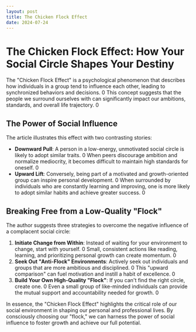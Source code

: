 ```yaml
---
layout: post
title: The Chicken Flock Effect
date: 2024-07-24
---
```


# The Chicken Flock Effect: How Your Social Circle Shapes Your Destiny

The "Chicken Flock Effect" is a psychological phenomenon that describes how individuals in a group tend to influence each other, leading to synchronized behaviors and decisions. <mcreference link="https://mp.weixin.qq.com/s/nExqeUuRT-6L4UevlTYXbw" index="0">0</mcreference> This concept suggests that the people we surround ourselves with can significantly impact our ambitions, standards, and overall life trajectory. <mcreference link="https://mp.weixin.qq.com/s/nExqeUuRT-6L4UevlTYXbw" index="0">0</mcreference>

## The Power of Social Influence

The article illustrates this effect with two contrasting stories:

*   **Downward Pull**: A person in a low-energy, unmotivated social circle is likely to adopt similar traits. <mcreference link="https.mp.weixin.qq.com/s/nExqeUuRT-6L4UevlTYXbw" index="0">0</mcreference> When peers discourage ambition and normalize mediocrity, it becomes difficult to maintain high standards for oneself. <mcreference link="https://mp.weixin.qq.com/s/nExqeUuRT-6L4UevlTYXbw" index="0">0</mcreference>
*   **Upward Lift**: Conversely, being part of a motivated and growth-oriented group can inspire personal development. <mcreference link="https://mp.weixin.qq.com/s/nExqeUuRT-6L4UevlTYXbw" index="0">0</mcreference> When surrounded by individuals who are constantly learning and improving, one is more likely to adopt similar habits and achieve greater success. <mcreference link="https://mp.weixin.qq.com/s/nExqeUuRT-6L4UevlTYXbw" index="0">0</mcreference>

## Breaking Free from a Low-Quality "Flock"

The author suggests three strategies to overcome the negative influence of a complacent social circle:

1.  **Initiate Change from Within**: Instead of waiting for your environment to change, start with yourself. <mcreference link="https://mp.weixin.qq.com/s/nExqeUuRT-6L4UevlTYXbw" index="0">0</mcreference> Small, consistent actions like reading, learning, and prioritizing personal growth can create momentum. <mcreference link="https://mp.weixin.qq.com/s/nExqeUuRT-6L4UevlTYXbw" index="0">0</mcreference>
2.  **Seek Out "Anti-Flock" Environments**: Actively seek out individuals and groups that are more ambitious and disciplined. <mcreference link="https.mp.weixin.qq.com/s/nExqeUuRT-6L4UevlTYXbw" index="0">0</mcreference> This "upward comparison" can fuel motivation and instill a habit of excellence. <mcreference link="https://mp.weixin.qq.com/s/nExqeUuRT-6L4UevlTYXbw" index="0">0</mcreference>
3.  **Build Your Own High-Quality "Flock"**: If you can't find the right circle, create one. <mcreference link="https://mp.weixin.qq.com/s/nExqeUuRT-6L4UevlTYXbw" index="0">0</mcreference> Even a small group of like-minded individuals can provide the mutual support and accountability needed for growth. <mcreference link="https://mp.weixin.qq.com/s/nExqeUuRT-6L4UevlTYXbw" index="0">0</mcreference>

In essence, the "Chicken Flock Effect" highlights the critical role of our social environment in shaping our personal and professional lives. By consciously choosing our "flock," we can harness the power of social influence to foster growth and achieve our full potential.
